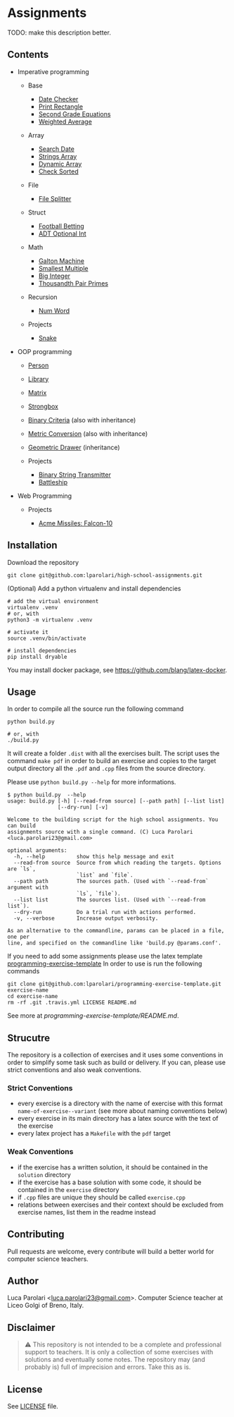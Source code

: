 # Assignments

TODO: make this description better.

## Contents

- Imperative programming

  - Base

    - [Date Checker](date-checker)
    - [Print Rectangle](print-rectangle)
    - [Second Grade Equations](second-grade-eq)
    - [Weighted Average](weighted-average)

  - Array

    - [Search Date](search-date)
    - [Strings Array](strings-array)
    - [Dynamic Array](dynamic-array)
    - [Check Sorted](check-sorted)

  - File

    - [File Splitter](file-splitter)

  - Struct

    - [Football Betting](football-betting)
    - [ADT Optional Int](optional-int-adt--struct)

  - Math

    - [Galton Machine](galton-machine)
    - [Smallest Multiple](smallest-multiple)
    - [Big Integer](big-integer)
    - [Thousandth Pair Primes](thousandth-pair-primes)

  - Recursion

    - [Num Word](num-word)

  - Projects

    - [Snake](snake)

- OOP programming

  - [Person](person-oop)
  - [Library](library-oop)
  - [Matrix](matrix-oop)
  - [Strongbox](strongbox-oop)
  - [Binary Criteria](binary-criteria-oop) (also with inheritance)
  - [Metric Conversion](metric-conversions-oop) (also with inheritance)
  - [Geometric Drawer](geometric-drawer-oop) (inheritance)

  - Projects

    - [Binary String Transmitter](binary-string-transmitter)
    - [Battleship](battleship)

- Web Programming

  - Projects

    - [Acme Missiles: Falcon-10](acme-website-falcon10)

## Installation

Download the repository

```
git clone git@github.com:lparolari/high-school-assignments.git
```

(Optional) Add a python virtualenv and install dependencies

```
# add the virtual environment
virtualenv .venv
# or, with
python3 -m virtualenv .venv

# activate it
source .venv/bin/activate

# install dependencies
pip install dryable
```

You may install docker package, see https://github.com/blang/latex-docker.

## Usage

In order to compile all the source run the following command

```
python build.py

# or, with
./build.py
```

It will create a folder `.dist` with all the exercises built.
The script uses the command `make pdf` in order to build an exercise and copies to the target output
directory all the `.pdf` and `.cpp` files from the source directory.

Please use `python build.py --help` for more informations.

```
$ python build.py  --help
usage: build.py [-h] [--read-from source] [--path path] [--list list]
                [--dry-run] [-v]

Welcome to the building script for the high school assignments. You can build
assignments source with a single command. (C) Luca Parolari
<luca.parolari23@gmail.com>

optional arguments:
  -h, --help          show this help message and exit
  --read-from source  Source from which reading the targets. Options are `ls`,
                      `list` and `file`.
  --path path         The sources path. (Used with `--read-from` argument with
                      `ls`, `file`).
  --list list         The sources list. (Used with `--read-from list`).
  --dry-run           Do a trial run with actions performed.
  -v, --verbose       Increase output verbosity.

As an alternative to the commandline, params can be placed in a file, one per
line, and specified on the commandline like 'build.py @params.conf'.
```

If you need to add some assignments please use the latex template
[programming-exercise-template](https://github.com/lparolari/programming-exercise-template)
In order to use is run the following commands

```
git clone git@github.com:lparolari/programming-exercise-template.git exercise-name
cd exercise-name
rm -rf .git .travis.yml LICENSE README.md
```

See more at _programming-exercise-template/README.md_.

## Strucutre

The repository is a collection of exercises and it uses some conventions in order
to simplify some task such as build or delivery. If you can, please use strict conventions
and also weak conventions.

### Strict Conventions

- every exercise is a directory with the name of exercise with this format `name-of-exercise--variant` (see more about naming conventions below)
- every exercise in its main directory has a latex source with the text of the exercise
- every latex project has a `Makefile` with the `pdf` target

### Weak Conventions

- if the exercise has a written solution, it should be contained in the `solution` directory
- if the exercise has a base solution with some code, it should be contained in the `exercise` directory
- if `.cpp` files are unique they should be called `exercise.cpp`
- relations between exercises and their context should be excluded from exercise names, list them in the readme instead

## Contributing

Pull requests are welcome, every contribute will build a better
world for computer science teachers.

## Author

Luca Parolari <<luca.parolari23@gmail.com>>. Computer Science teacher
at Liceo Golgi of Breno, Italy.

## Disclaimer

> :warning: This repository is not intended to be a complete and
> professional support to teachers. It is only a collection of some
> exercises with solutions and eventually some notes. The repository
> may (and probably is) full of imprecision and errors. Take this
> as is.

## License

See [LICENSE](LICENSE) file.
